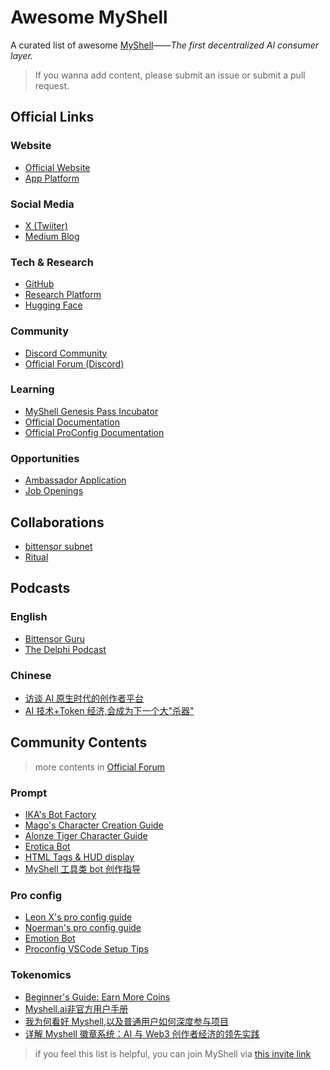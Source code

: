 # Awesome MyShell

A curated list of awesome [MyShell](https://myshell.ai/)——*The first decentralized AI consumer layer.*

> If you wanna add content, please submit an issue or submit a pull request.

## Official Links

### Website

- [Official Website](https://myshell.ai/)
- [App Platform](https://app.myshell.ai/)

### Social Media

- [X (Twiiter)](https://twitter.com/myshell_ai)
- [Medium Blog](https://medium.com/@MyShell.ai)

### Tech & Research

- [GitHub](https://github.com/myshell-ai)
- [Research Platform](https://research.myshell.ai/)
- [Hugging Face](https://huggingface.co/myshell-ai)

### Community

- [Discord Community](https://discord.com/invite/myshell)
- [Official Forum (Discord)](https://discord.com/channels/1122227993805336617/1127967758919925953)

### Learning

- [MyShell Genesis Pass Incubator](https://discord.gg/8D5De74gd3)
- [Official Documentation](https://docs.myshell.ai/)
- [Official ProConfig Documentation](https://myshell-wiki.gitbook.io/proconfig-tutorial)

### Opportunities

- [Ambassador Application](https://airtable.com/appQ0kyBiRIjgH4Hv/pagZ7w2AdwzAOD57g/form)
- [Job Openings](https://boards.greenhouse.io/myshell)

## Collaborations

- [bittensor subnet](https://x.taostats.io/subnet/3)
- [Ritual](https://ritual.net/blog/myshell)

## Podcasts

### English

- [Bittensor Guru](https://twitter.com/KeithSingery/status/1777074040857112988)
- [The Delphi Podcast](https://open.spotify.com/episode/1u8OzCCtFVRgYFIpiKyBKj?nd=1&dlsi=08a784a4398549c8)

### Chinese

- [访谈 AI 原生时代的创作者平台](https://www.xiaoyuzhoufm.com/episode/658d2063cab6086ec16a758b?s=eyJ1IjogIjYyZTE0YzBlZWRjZTY3MTA0YWQzY2VlNiJ9)
- [AI 技术+Token 经济,会成为下一个大"杀器"](https://www.xiaoyuzhoufm.com/episode/65bb1fbca01c52bc508a6915)

## Community Contents

> more contents in [Official Forum](https://discord.com/channels/1122227993805336617/1127967758919925953)

### Prompt

- [IKA's Bot Factory](https://discord.com/channels/1122227993805336617/1206907500524478524)
- [Mago's Character Creation Guide](https://discord.com/channels/1122227993805336617/1169885304157651015)
- [Alonze Tiger Character Guide](https://discord.com/channels/1122227993805336617/1216702104442507334)
- [Erotica Bot](https://discord.com/channels/1122227993805336617/1203151145711829052)
- [HTML Tags & HUD display](https://discord.com/channels/1122227993805336617/1218449081912004608)
- [MyShell 工具类 bot 创作指导](https://scriptmoney.xlog.app/MyShell-tool-bot-guide)

### Pro config

- [Leon X's pro config guide](https://twitter.com/Wiggin_Han/status/1774464780335456339)
- [Noerman's pro config guide](https://discord.com/channels/1122227993805336617/1221521722629427423)
- [Emotion Bot](https://discord.com/channels/1122227993805336617/1226707120007680091)
- [Proconfig VSCode Setup Tips](https://discord.com/channels/1122227993805336617/1226205726133719050)

### Tokenomics

- [Beginner's Guide: Earn More Coins](https://discord.com/channels/1122227993805336617/1212753451365302302)
- [Myshell.ai非官方用户手册](https://libins-organization.gitbook.io/myshell.ai-fei-guan-fang-lu-mao-shou-ce/zan-zhu-zhe-hui-zhang-tou-zi-patron-badge)
- [我为何看好 Myshell,以及普通用户如何深度参与项目](https://www.youtube.com/watch?v=lOpz7HHYS6o)
- [详解 Myshell 徽章系统：AI 与 Web3 创作者经济的领先实践](https://www.techflowpost.com/article/detail_16103.html)

> if you feel this list is helpful, you can join MyShell via [this invite link](https://app.myshell.ai/invite/8cdbbd)
